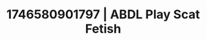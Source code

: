 ---
categories:
- Skin worship
- Erotic vulnerability
- AI-generated
- BookTok after dark
- Sultry laughter
- ASMR
- Soft domination
- Cosplay
image: /assets/images/1746580901797.jpg
layout: post
seo:
  description: Featured content with artistic Scat Fetish, ABDL Play. HD images available.
  keywords: Scat Fetish, ABDL Play
  og_image: /assets/images/1746580901797.jpg
  schema_type: VisualArtwork
tags:
- ABDL Play
- '#1746580901797'
- Scat Fetish
title: 1746580901797 | ABDL Play Scat Fetish
---